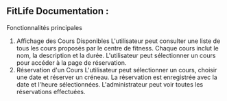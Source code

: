 
## FitLife Documentation :

Fonctionnalités principales
1. Affichage des Cours Disponibles
L'utilisateur peut consulter une liste de tous les cours proposés par le centre de fitness.
Chaque cours inclut le nom, la description et la durée.
L'utilisateur peut sélectionner un cours pour accéder à la page de réservation.
2. Réservation d'un Cours
L'utilisateur peut sélectionner un cours, choisir une date et réserver un créneau.
La réservation est enregistrée avec la date et l'heure sélectionnées.
L'administrateur peut voir toutes les réservations effectuées.